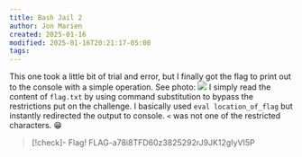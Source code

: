```yaml
---
title: Bash Jail 2
author: Jon Marien
created: 2025-01-16
modified: 2025-01-16T20:21:17-05:00
tags: 
---
```


This one took a little bit of trial and error, but I finally got the flag to print out to the console with a simple operation. See photo:
![](bash_jail_2.png)
I simply read the content of `flag.txt` by using command substitution to bypass the restrictions put on the challenge. I basically used `eval location_of_flag` but instantly redirected the output to console. `<` was not one of the restricted characters. 😁

>[!check]- Flag!
>FLAG-a78i8TFD60z3825292rJ9JK12gIyVI5P
